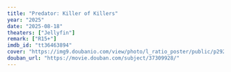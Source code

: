 ```yaml
---
title: "Predator: Killer of Killers"
year: "2025"
date: "2025-08-18"
theaters: ["Jellyfin"]
remark: ["R15+"]
imdb_id: "tt36463894"
cover: "https://img9.doubanio.com/view/photo/l_ratio_poster/public/p2921714294.jpg"
douban_url: "https://movie.douban.com/subject/37309928/"
---
```


